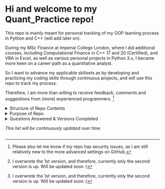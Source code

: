# Hi and welcome to my Quant_Practice repo!

This repo is mainly meant for personal tracking of my OOP learning process in Python and C++ (will add later on). 

During my MSc Finance at Imperial College London, where I did additional courses, including Computational Finance in C++ 17 and 20 (Certified), and VBA in Excel, as well as various personal projects in Python 3.x, I became more keen on a career path as a quantitative analyst. 

So I want to advance my applicable skillsets as by developing and practicing my coding skills through continuous projects, and will use this repo to track my process. 

Therefore, I am more than willing to receive feedback, comments and suggestions from (more) experienced programmers. [^1]


<details>
  <summary>Structure of Repo Contents</summary>
  
_I plan on making a core package that all packages will have access to, as they will be utility tools and functions that may be applicable to many cases._
  
Each package will relate/refer to a (popular) quantitative finance question, which I will provide details for. They will each have 4 versions of my solution, all of which will be object-oriented programming. The solution will solely reflect my understanding of   the problem, my intuition and thought process when solving it. 
  
*Please note: not all 4 versions will be out, as I started this in September 2023, and am not doing this full-time*

</details>

<details>
  <summary>Purpose of Repo</summary>
  
  ## What are the 4 versions? And, why 4 versions of the same solution?
  
  The 4 versions will be referred to in this fixed order and are the following:
  1. Python: OOP (standard, e.g., dynamic, classes, etc.)
  2. Python: OOP (standard + more advanced methods, e.g., decorators and or other concepts I learn later on)
  3. Python: OOP (standard + ABC)
  4. C++: OOP (standard)

## Reason for 4 versions
  
I learn best through practical applications, and whilst the answer and my interpretations may require self-study as well, the focus of this repo is to convey my understandings in a quantitative manner. 

Since my answer will be consistent between the 4 versions, it will be the easy factor to keep constant as I learn how to apply advanced programming methods and convey my thought-process. Therefore, if I can re-iterate my answer in all 4 versions, then I will be able to learn the systematic logic for each version type, and improve my computing, programming, and quantitative skills simultaneously.  

As I am really interested in learning the in-depth computer science rather than just the simple syntax differences between languages, I am focusing on OOP and C++ to further develop the skills' depth.
  
I am a multilinguist (native fluency in English, German and Chinese, conversational fluency in French), and easily pick up new subjects, languages and concepts, thus I do not find functional programming too difficult to learn within a few weeks or shorter. I learned SQL, R, Python, and VBA within a few hours for certain projects.

This is also why I decided to learn computational finance in C++, and became certified at Imperial College London. 
  
</details>

<details>
  <summary>Questions Answered & Versions Completed

   _This list will be continuously updated over time_
  </summary>
  
1. [Anthill_Food_Finding](https://github.com/vickytoriah/Quant_Practice/tree/main/Anthill_Food_Finding/)
  
    - Python: 2nd Version [^2]
  
      - Upcoming versions:
    
        Python 1st version [^2]
      
        Python 3rd version
      
        (C++ will be added after doing another question in Python first)

[^1]: Please also let me know if my repo has security issues, as I am still relatively new to the more advanced settings on GitHub.
[^2]: I overwrote the 1st version, and therefore, currently only the second version is up. Will be updated soon :)
</details>
